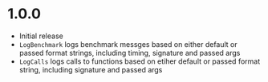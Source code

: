 # 1.0.0
- Initial release
- `LogBenchmark` logs benchmark messges based on either default or passed format strings, including timing, signature and passed args
- `LogCalls` logs calls to functions based on etiher default or passed format string, including signature and passed args
